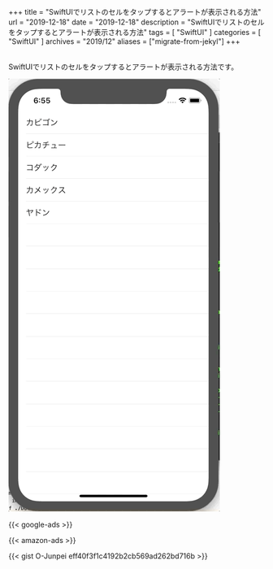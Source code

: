 +++
title =  "SwiftUIでリストのセルをタップするとアラートが表示される方法"
url = "2019-12-18"
date = "2019-12-18"
description = "SwiftUIでリストのセルをタップするとアラートが表示される方法"
tags = [
    "SwiftUI"
]
categories = [
    "SwiftUI"
]
archives = "2019/12"
aliases = ["migrate-from-jekyl"]
+++

<br>
SwiftUIでリストのセルをタップするとアラートが表示される方法です。

![ListCellEdit](1.gif)

<!-- Google Ads -->
{{< google-ads >}}

<!-- Amazon Ads -->
{{< amazon-ads >}}

{{< gist O-Junpei eff40f3f1c4192b2cb569ad262bd716b >}}
